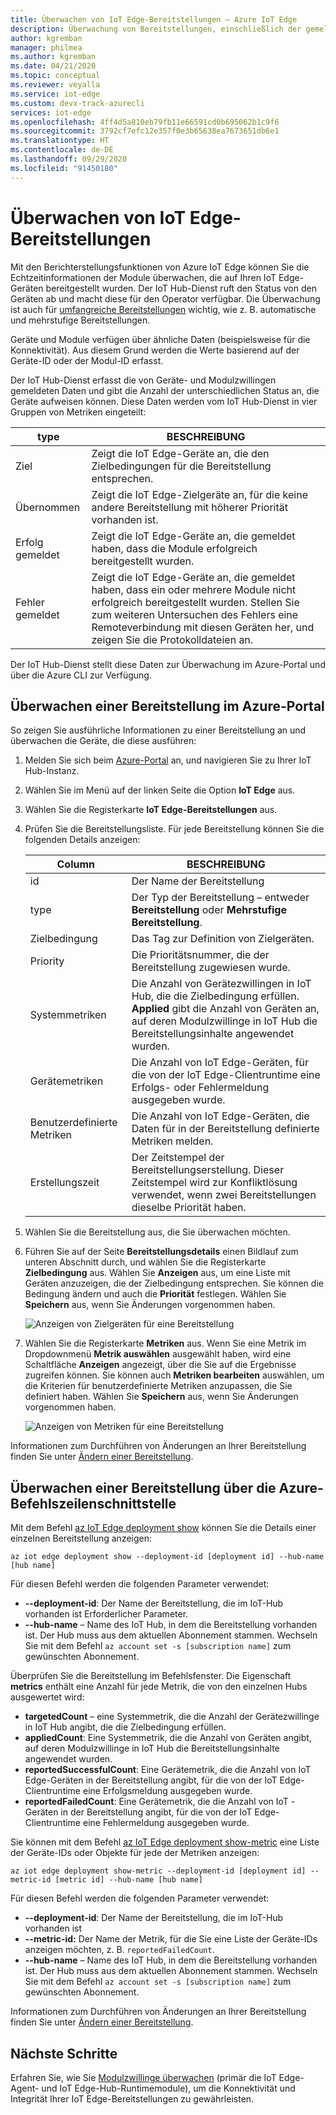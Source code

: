 ```yaml
---
title: Überwachen von IoT Edge-Bereitstellungen – Azure IoT Edge
description: Überwachung von Bereitstellungen, einschließlich der gemeldeten EdgeHub- und EdgeAgent-Eigenschaften sowie der Metriken der automatischen Bereitstellung.
author: kgremban
manager: philmea
ms.author: kgremban
ms.date: 04/21/2020
ms.topic: conceptual
ms.reviewer: veyalla
ms.service: iot-edge
ms.custom: devx-track-azurecli
services: iot-edge
ms.openlocfilehash: 4ff4d5a810eb79fb11e66591cd0b695062b1c9f6
ms.sourcegitcommit: 3792cf7efc12e357f0e3b65638ea7673651db6e1
ms.translationtype: HT
ms.contentlocale: de-DE
ms.lasthandoff: 09/29/2020
ms.locfileid: "91450180"
---
```

# <a name="monitor-iot-edge-deployments"></a>Überwachen von IoT Edge-Bereitstellungen

Mit den Berichterstellungsfunktionen von Azure IoT Edge können Sie die Echtzeitinformationen der Module überwachen, die auf Ihren IoT Edge-Geräten bereitgestellt wurden. Der IoT Hub-Dienst ruft den Status von den Geräten ab und macht diese für den Operator verfügbar. Die Überwachung ist auch für [umfangreiche Bereitstellungen](module-deployment-monitoring.md) wichtig, wie z. B. automatische und mehrstufige Bereitstellungen.

Geräte und Module verfügen über ähnliche Daten (beispielsweise für die Konnektivität). Aus diesem Grund werden die Werte basierend auf der Geräte-ID oder der Modul-ID erfasst.

Der IoT Hub-Dienst erfasst die von Geräte- und Modulzwillingen gemeldeten Daten und gibt die Anzahl der unterschiedlichen Status an, die Geräte aufweisen können. Diese Daten werden vom IoT Hub-Dienst in vier Gruppen von Metriken eingeteilt:

| type | BESCHREIBUNG |
| --- | ---|
| Ziel | Zeigt die IoT Edge-Geräte an, die den Zielbedingungen für die Bereitstellung entsprechen. |
| Übernommen | Zeigt die IoT Edge-Zielgeräte an, für die keine andere Bereitstellung mit höherer Priorität vorhanden ist. |
| Erfolg gemeldet | Zeigt die IoT Edge-Geräte an, die gemeldet haben, dass die Module erfolgreich bereitgestellt wurden. |
| Fehler gemeldet | Zeigt die IoT Edge-Geräte an, die gemeldet haben, dass ein oder mehrere Module nicht erfolgreich bereitgestellt wurden. Stellen Sie zum weiteren Untersuchen des Fehlers eine Remoteverbindung mit diesen Geräten her, und zeigen Sie die Protokolldateien an. |

Der IoT Hub-Dienst stellt diese Daten zur Überwachung im Azure-Portal und über die Azure CLI zur Verfügung.

## <a name="monitor-a-deployment-in-the-azure-portal"></a>Überwachen einer Bereitstellung im Azure-Portal

So zeigen Sie ausführliche Informationen zu einer Bereitstellung an und überwachen die Geräte, die diese ausführen:

1. Melden Sie sich beim [Azure-Portal](https://portal.azure.com) an, und navigieren Sie zu Ihrer IoT Hub-Instanz.
1. Wählen Sie im Menü auf der linken Seite die Option **IoT Edge** aus.
1. Wählen Sie die Registerkarte **IoT Edge-Bereitstellungen** aus.
1. Prüfen Sie die Bereitstellungsliste. Für jede Bereitstellung können Sie die folgenden Details anzeigen:

    | Column | BESCHREIBUNG |
    | --- | --- |
    | id | Der Name der Bereitstellung |
    | type | Der Typ der Bereitstellung – entweder **Bereitstellung** oder **Mehrstufige Bereitstellung**. |
    | Zielbedingung | Das Tag zur Definition von Zielgeräten. |
    | Priority | Die Prioritätsnummer, die der Bereitstellung zugewiesen wurde. |
    | Systemmetriken | Die Anzahl von Gerätezwillingen in IoT Hub, die die Zielbedingung erfüllen. **Applied** gibt die Anzahl von Geräten an, auf deren Modulzwillinge in IoT Hub die Bereitstellungsinhalte angewendet wurden. |
    | Gerätemetriken | Die Anzahl von IoT Edge-Geräten, für die von der IoT Edge-Clientruntime eine Erfolgs- oder Fehlermeldung ausgegeben wurde. |
    | Benutzerdefinierte Metriken | Die Anzahl von IoT Edge-Geräten, die Daten für in der Bereitstellung definierte Metriken melden. |
    | Erstellungszeit | Der Zeitstempel der Bereitstellungserstellung. Dieser Zeitstempel wird zur Konfliktlösung verwendet, wenn zwei Bereitstellungen dieselbe Priorität haben. |

1. Wählen Sie die Bereitstellung aus, die Sie überwachen möchten.  
1. Führen Sie auf der Seite **Bereitstellungsdetails** einen Bildlauf zum unteren Abschnitt durch, und wählen Sie die Registerkarte **Zielbedingung** aus. Wählen Sie **Anzeigen** aus, um eine Liste mit Geräten anzuzeigen, die der Zielbedingung entsprechen. Sie können die Bedingung ändern und auch die **Priorität** festlegen. Wählen Sie **Speichern** aus, wenn Sie Änderungen vorgenommen haben.

   ![Anzeigen von Zielgeräten für eine Bereitstellung](./media/how-to-monitor-iot-edge-deployments/target-devices.png)

1. Wählen Sie die Registerkarte **Metriken** aus. Wenn Sie eine Metrik im Dropdownmenü **Metrik auswählen** ausgewählt haben, wird eine Schaltfläche **Anzeigen** angezeigt, über die Sie auf die Ergebnisse zugreifen können. Sie können auch **Metriken bearbeiten** auswählen, um die Kriterien für benutzerdefinierte Metriken anzupassen, die Sie definiert haben. Wählen Sie **Speichern** aus, wenn Sie Änderungen vorgenommen haben.

   ![Anzeigen von Metriken für eine Bereitstellung](./media/how-to-monitor-iot-edge-deployments/deployment-metrics-tab.png)

Informationen zum Durchführen von Änderungen an Ihrer Bereitstellung finden Sie unter [Ändern einer Bereitstellung](how-to-deploy-at-scale.md#modify-a-deployment).

## <a name="monitor-a-deployment-with-azure-cli"></a>Überwachen einer Bereitstellung über die Azure-Befehlszeilenschnittstelle

Mit dem Befehl [az IoT Edge deployment show](/cli/azure/ext/azure-iot/iot/edge/deployment#ext-azure-iot-az-iot-edge-deployment-show) können Sie die Details einer einzelnen Bereitstellung anzeigen:

```cli
az iot edge deployment show --deployment-id [deployment id] --hub-name [hub name]
```

Für diesen Befehl werden die folgenden Parameter verwendet:

* **--deployment-id**: Der Name der Bereitstellung, die im IoT-Hub vorhanden ist Erforderlicher Parameter.
* **--hub-name** – Name des IoT Hub, in dem die Bereitstellung vorhanden ist. Der Hub muss aus dem aktuellen Abonnement stammen. Wechseln Sie mit dem Befehl `az account set -s [subscription name]` zum gewünschten Abonnement.

Überprüfen Sie die Bereitstellung im Befehlsfenster. Die Eigenschaft **metrics** enthält eine Anzahl für jede Metrik, die von den einzelnen Hubs ausgewertet wird:

* **targetedCount** – eine Systemmetrik, die die Anzahl der Gerätezwillinge in IoT Hub angibt, die die Zielbedingung erfüllen.
* **appliedCount**: Eine Systemmetrik, die die Anzahl von Geräten angibt, auf deren Modulzwillinge in IoT Hub die Bereitstellungsinhalte angewendet wurden.
* **reportedSuccessfulCount**: Eine Gerätemetrik, die die Anzahl von IoT Edge-Geräten in der Bereitstellung angibt, für die von der IoT Edge-Clientruntime eine Erfolgsmeldung ausgegeben wurde.
* **reportedFailedCount**: Eine Gerätemetrik, die die Anzahl von IoT -Geräten in der Bereitstellung angibt, für die von der IoT Edge-Clientruntime eine Fehlermeldung ausgegeben wurde.

Sie können mit dem Befehl [az IoT Edge deployment show-metric](/cli/azure/ext/azure-iot/iot/edge/deployment#ext-azure-iot-az-iot-edge-deployment-show-metric) eine Liste der Geräte-IDs oder Objekte für jede der Metriken anzeigen:

```cli
az iot edge deployment show-metric --deployment-id [deployment id] --metric-id [metric id] --hub-name [hub name]
```

Für diesen Befehl werden die folgenden Parameter verwendet:

* **--deployment-id**: Der Name der Bereitstellung, die im IoT-Hub vorhanden ist
* **--metric-id:** Der Name der Metrik, für die Sie eine Liste der Geräte-IDs anzeigen möchten, z. B. `reportedFailedCount`.
* **--hub-name** – Name des IoT Hub, in dem die Bereitstellung vorhanden ist. Der Hub muss aus dem aktuellen Abonnement stammen. Wechseln Sie mit dem Befehl `az account set -s [subscription name]` zum gewünschten Abonnement.

Informationen zum Durchführen von Änderungen an Ihrer Bereitstellung finden Sie unter [Ändern einer Bereitstellung](how-to-deploy-cli-at-scale.md#modify-a-deployment).

## <a name="next-steps"></a>Nächste Schritte

Erfahren Sie, wie Sie [Modulzwillinge überwachen](how-to-monitor-module-twins.md) (primär die IoT Edge-Agent- und IoT Edge-Hub-Runtimemodule), um die Konnektivität und Integrität Ihrer IoT Edge-Bereitstellungen zu gewährleisten.
